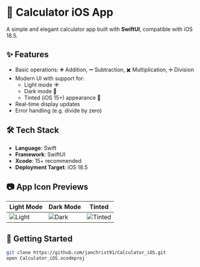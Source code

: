 # 📱 Calculator iOS App

A simple and elegant calculator app built with **SwiftUI**, compatible with iOS 18.5.

## ✨ Features

- Basic operations: ➕ Addition, ➖ Subtraction, ✖️ Multiplication, ➗ Division
- Modern UI with support for:
  - Light mode ☀️
  - Dark mode 🌙
  - Tinted (iOS 15+) appearance 🎨
- Real-time display updates
- Error handling (e.g. divide by zero)

## 🛠 Tech Stack

- **Language**: Swift
- **Framework**: SwiftUI
- **Xcode**: 15+ recommended
- **Deployment Target**: iOS 18.5

## 📷 App Icon Previews

| Light Mode | Dark Mode | Tinted |
|------------|-----------|--------|
| ![Light](assets/light_icon.png) | ![Dark](assets/dark_icon.png) | ![Tinted](assets/tinted_icon.png) |

## 🚀 Getting Started

```bash
git clone https://github.com/janchrist91/Calculator_iOS.git
open Calculator_iOS.xcodeproj
